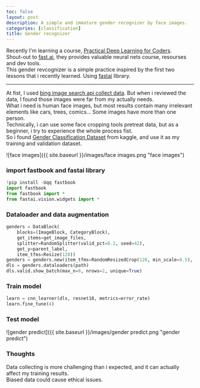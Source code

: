 ```yaml
---
toc: false
layout: post
description: A simple and immature gender recognizer by face images.
categories: [classification]
title: Gender recognizer
---
```


Recently I'm learning a course, [Practical Deep Learning for Coders](https://course.fast.ai/).\
Shout-out to [fast.ai](https://www.fast.ai/), they provides valuable neural nets course, resourses and dev tools.\
This gender revcognizer is a simple practice inspired by the first two lessons that i recently learned. Using [fastai](https://github.com/fastai/fastai) library.

---
At fist, I used [bing image search api collect data](https://www.microsoft.com/en-us/bing/apis/bing-image-search-api). But when i reviewed the data, I found those images were far from my actually needs.\
What i need is human face images, but most results contain many irrelevant elements like cars, trees, comics... Some images have more than one person.\
Technically, i can use some face cropping tools pretreat data, but as a beginner, i try to experience the whole process fist.\
So i found [Gender Classification Dataset](https://www.kaggle.com/cashutosh/gender-classification-dataset) from kaggle, and use it as my training and validation dataset.

![face images]({{ site.baseurl }}/images/face images.png "face images")

### import fastbook and fastai library
```python
!pip install -Uqq fastbook
import fastbook
from fastbook import *
from fastai.vision.widgets import *
```

### Dataloader and data augmentation
```python
genders = DataBlock(
    blocks=(ImageBlock, CategoryBlock), 
    get_items=get_image_files, 
    splitter=RandomSplitter(valid_pct=0.2, seed=42),
    get_y=parent_label,
    item_tfms=Resize(128))
genders = genders.new(item_tfms=RandomResizedCrop(128, min_scale=0.5), batch_tfms=aug_transforms(mult=2))
dls = genders.dataloaders(path)
dls.valid.show_batch(max_n=8, nrows=2, unique=True)
```

### Train model
```python
learn = cnn_learner(dls, resnet18, metrics=error_rate)
learn.fine_tune(4)
```

### Test model
![gender predict]({{ site.baseurl }}/images/gender predict.png "gender predict")

### Thoughts
Data collecting is more challenging than i expected, and it can actually affect my training results.\
Biased data could cause ethical issues.
